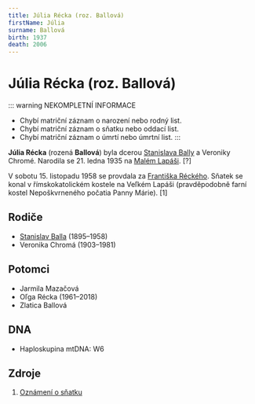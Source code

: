 ```yaml
---
title: Júlia Récka (roz. Ballová)
firstName: Júlia
surname: Ballová
birth: 1937
death: 2006
---
```


# Júlia Récka (roz. Ballová)

::: warning NEKOMPLETNÍ INFORMACE
- Chybí matriční záznam o narození nebo rodný list.
- Chybí matriční záznam o sňatku nebo oddací list.
- Chybí matriční záznam o úmrtí nebo úmrtní list.
:::

**Júlia Récka** (rozená **Ballová**) byla dcerou [Stanislava Bally](balla-stanislav-1895.md) a Veroniky Chromé. Narodila se 21. ledna 1935 na [Malém Lapáši](https://cs.wikipedia.org/wiki/Mal%C3%BD_Lap%C3%A1%C5%A1). \[?\]

V&nbsp;sobotu 15.&nbsp;listopadu&nbsp;1958 se provdala za [Františka Réckého](recky-frantisek-1935.md). Sňatek se konal v&nbsp;římskokatolickém kostele na Veľkém Lapáši (pravděpodobně farní kostel Nepoškvrneného počatia Panny Márie). \[1\]

<Photo src="Sken_42.jpeg" alt="Oznámení o sňatku Františka Réckého a Júlie Ballové [1]" size="lg" />

<Photo src="Photo1500001.jpg" alt="Júlia Récka (nedatováno)" size="md" />


## Rodiče

- [Stanislav Balla](balla-stanislav-1895.md) (1895–1958)
- Veronika Chromá (1903–1981)


## Potomci

- Jarmila Mazačová
- Oľga Récka (1961–2018)
- Zlatica Ballová


## DNA

- Haploskupina mtDNA: W6


## Zdroje

1. [Oznámení o sňatku](../Sken_42.jpeg)
